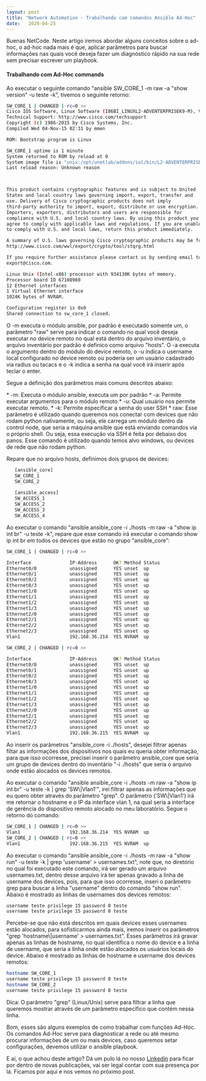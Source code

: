```yaml
---
layout: post 
title: "Network Automation - Trabalhando com comandos Ansible Ad-Hoc"
date:   2020-04-25
---
```


<p class="intro"><span class="dropcap">B</span>uenas NetCode. Neste artigo iremos abordar alguns conceitos sobre o ad-hoc, o ad-hoc nada mais é que, aplicar parâmetros para buscar informações nas quais você deseja fazer um diagnóstico rápido na sua rede sem precisar escrever um playbook.</p>

#### Trabalhando com Ad-Hoc commands
<p>Ao executar o seguinte comando "ansible SW_CORE_1 -m raw -a "show version" -u teste -k", tivemos o seguinte retorno:</p>

```bash
SW_CORE_1 | CHANGED | rc=0 >>
Cisco IOS Software, Linux Software (I86BI_LINUXL2-ADVENTERPRISEK9-M), Version 15.2(CML_NIGHTLY_20151103)FLO_DSGS7, EARLY DEPLOYMENT DEVELOPMENT BUILD, synced to  FLO_DSGS7_POSTCOLLAPSE_TEAM_TRACK_DSGS_PI5
Technical Support: http://www.cisco.com/techsupport
Copyright (c) 1986-2015 by Cisco Systems, Inc.
Compiled Wed 04-Nov-15 02:31 by mmen

ROM: Bootstrap program is Linux

SW_CORE_1 uptime is 1 minute
System returned to ROM by reload at 0
System image file is "unix:/opt/unetlab/addons/iol/bin/L2-ADVENTERPRISEK9-M-15.2-IRON-20151"
Last reload reason: Unknown reason



This product contains cryptographic features and is subject to United
States and local country laws governing import, export, transfer and
use. Delivery of Cisco cryptographic products does not imply
third-party authority to import, export, distribute or use encryption.
Importers, exporters, distributors and users are responsible for
compliance with U.S. and local country laws. By using this product you
agree to comply with applicable laws and regulations. If you are unable
to comply with U.S. and local laws, return this product immediately.

A summary of U.S. laws governing Cisco cryptographic products may be found at:
http://www.cisco.com/wwl/export/crypto/tool/stqrg.html

If you require further assistance please contact us by sending email to
export@cisco.com.

Linux Unix (Intel-x86) processor with 934130K bytes of memory.
Processor board ID 67108960
12 Ethernet interfaces
1 Virtual Ethernet interface
1024K bytes of NVRAM.

Configuration register is 0x0
Shared connection to sw_core_1 closed.
```

<p>O -m executa o módulo ansible, por padrão é executado somente um, o parâmetro "raw" serve para indicar o comando no qual você deseja executar no device remoto no qual está dentro do arquivo inventário, o arquivo inventário por padrão é definico como arquivo "hosts". O -a executa o argumento dentro do módulo do device remoto, o -u indica o username local configurado no device remoto ou poderia ser um usuário cadastrado via radius ou tacacs e o -k indica a senha na qual você irá inserir após teclar o enter.</p>

<p>Segue a definição dos parâmetros mais comuns descritos abaixo:</p>
* -m: Executa o módulo ansible, executa um por padrão
* -a: Permite executar argumentos para o módulo remoto
* -u: Qual usuário nos permite executar remoto.
* -k: Permite especificar a senha do user SSH
* raw: Esse parâmetro é utilizado quando queremos nos conectar com devices que não rodam python nativamente, ou seja, ele carrega um módulo dentro da control node, que seria a máquina ansible que está enviando comandos via o próprio shell. Ou seja, essa execução via SSH é feita por debaixo dos panos. Esse comando é utilizado quando temos alvo windows, ou devices de rede que não rodam python.

<p>Repare que no arquivo hosts, definimos dois grupos de devices:</p>

```bash
   [ansible_core]
   SW_CORE_1
   SW_CORE_2
   
   [ansible_access]
   SW_ACCESS_1
   SW_ACCESS_2
   SW_ACCESS_3
   SW_ACCESS_4
```

<p>Ao executar o comando "ansible ansible_core -i ./hosts -m raw -a "show ip int br" -u teste -k", repare que esse comando irá executar o comando show ip int br em todos os devices que estão no grupo “ansible_core”:</p>

```bash
SW_CORE_1 | CHANGED | rc=0 >>

Interface              IP-Address      OK? Method Status                Protocol
Ethernet0/0            unassigned      YES unset  up                    up      
Ethernet0/1            unassigned      YES unset  up                    up      
Ethernet0/2            unassigned      YES unset  up                    up      
Ethernet0/3            unassigned      YES unset  up                    up      
Ethernet1/0            unassigned      YES unset  up                    up      
Ethernet1/1            unassigned      YES unset  up                    up      
Ethernet1/2            unassigned      YES unset  up                    up      
Ethernet1/3            unassigned      YES unset  up                    up      
Ethernet2/0            unassigned      YES unset  up                    up      
Ethernet2/1            unassigned      YES unset  up                    up      
Ethernet2/2            unassigned      YES unset  up                    up      
Ethernet2/3            unassigned      YES unset  up                    up      
Vlan1                  192.168.36.214  YES NVRAM  up                    up      Shared connection to sw_core_1 closed.

SW_CORE_2 | CHANGED | rc=0 >>

Interface              IP-Address      OK? Method Status                Protocol
Ethernet0/0            unassigned      YES unset  up                    up      
Ethernet0/1            unassigned      YES unset  up                    up      
Ethernet0/2            unassigned      YES unset  up                    up      
Ethernet0/3            unassigned      YES unset  up                    up      
Ethernet1/0            unassigned      YES unset  up                    up      
Ethernet1/1            unassigned      YES unset  up                    up      
Ethernet1/2            unassigned      YES unset  up                    up      
Ethernet1/3            unassigned      YES unset  up                    up      
Ethernet2/0            unassigned      YES unset  up                    up      
Ethernet2/1            unassigned      YES unset  up                    up      
Ethernet2/2            unassigned      YES unset  up                    up      
Ethernet2/3            unassigned      YES unset  up                    up      
Vlan1                  192.168.36.215  YES NVRAM  up                    up      Shared connection to sw_core_2 closed.
```

<p>Ao inserir os parâmetros "ansible_core -i ./hosts", desejei filtrar apenas filtar as informações dos dispositivos nos quais eu queria obter informação, para que isso ocorresse, precisei inserir o parâmetro ansible_core que seria um grupo de devices dentro do inventário "-i ./hosts" que seria o arquivo onde estão alocados os devices remotos.</p>

<p>Ao executar o comando "ansible ansible_core -i ./hosts -m raw -a "show ip int br" -u teste -k | grep 'SW\|Vlan1'", irei filtrar apenas as informações que eu quero obter através do parâmetro "grep". O parâmetro ('SW\|Vlan1') irá me retornar o hostname e o IP da interface vlan 1, na qual seria a interface de gerência do dispositivo remoto alocado no meu laboratório. Segue o retorno do comando:</p>

```bash
SW_CORE_1 | CHANGED | rc=0 >>
Vlan1                  192.168.36.214  YES NVRAM  up                    up      Shared connection to sw_core_1 closed.
SW_CORE_2 | CHANGED | rc=0 >>
Vlan1                  192.168.36.215  YES NVRAM  up                    up      Shared connection to sw_core_2 closed.
```

<p>Ao executar o comando "ansible ansible_core -i ./hosts -m raw -a "show run" -u teste -k | grep 'username' > usernames.txt", note que, no diretório no qual foi executado este comando, irá ser gerado um arquivo usernames.txt, dentro desse arquivo irá ter apenas gravado a linha de username dos devices, pois, para que isso ocorresse, inseri o parâmetro grep para buscar a linha "username" dentro do comando "show run". Abaixo é mostrado as linhas de usernames dos devices remotos:</p>

```bash
username teste privilege 15 password 0 teste
username teste privilege 15 password 0 teste
```

<p>Percebe-se que não está descritos em quais devices esses usernames estão alocados, para sofisticarmos ainda mais, iremos inserir os parâmetros "grep 'hostname\|username' > usernames.txt". Esses parâmetros irá gravar apenas as linhas de hostname, no qual identifica o nome do device e a linha de username, que seria a linha onde estão alocados os usuários locais do device. Abaixo é mostrado as linhas de hostname e username dos devices remotos:</p>

```bash
hostname SW_CORE_1
username teste privilege 15 password 0 teste
hostname SW_CORE_2
username teste privilege 15 password 0 teste
```
<p>Dica: O parâmetro "grep" (Linux/Unix) serve para filtrar a linha que queremos mostrar através de um parâmetro específico que contém nessa linha.</p>

<p>Bom, esses são alguns exemplos de como trabalhar com funções Ad-Hoc. Os comandos Ad-Hoc serve para diagnosticar a rede ou até mesmo procurar informações de um ou mais devices, caso queremos setar configurações, devemos utilizar o ansible playbook.</p>

<p>E aí, o que achou deste artigo? Dá um pulo lá no nosso <a href="https://www.linkedin.com/company/ccna-student/?viewAsMember=true">Linkedin</a> para ficar por dentro de novas publicações, vai ser legal contar com sua presença por lá. Ficamos por aqui e nos vemos no próximo post.</p>


